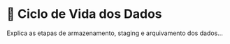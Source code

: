 # 🔄 Ciclo de Vida dos Dados

Explica as etapas de armazenamento, staging e arquivamento dos dados...
